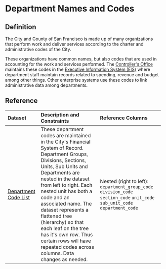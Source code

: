 # Department Names and Codes

## Definition

The City and County of San Francisco is made up of many organizations that perform work and deliver services according to the charter and administrative codes of the City.

These organizations have common names, but also codes that are used in accounting for the work and services performed. The [Controller's Office](http://sfcontroller.org) maintains these codes in the [Executive Information System \(EIS\)](http://sfcontroller.org/divisions#accounting) where department staff maintain records related to spending, revenue and budget among other things. Other enterprise systems use these codes to link administrative data among departments.

## Reference

| Dataset | Description and Constraints | Reference Columns |
| :--- | :--- | :--- |
| [Department Code List](https://data.sfgov.org/City-Management-and-Ethics/Department-Code-List/j2hz-23ps) | These department codes are maintained in the City's Financial System of Record. Department Groups, Divisions, Sections, Units, Sub Units and Departments are nested in the dataset from left to right. Each nested unit has both a code and an associated name. The dataset represents a flattened tree \(hierarchy\) so that each leaf on the tree has it's own row. Thus certain rows will have repeated codes across columns. Data changes as needed. | Nested \(right to left\): `department_group_code` `division_code` `section_code` `unit_code` `sub_unit_code` `department_code` |


